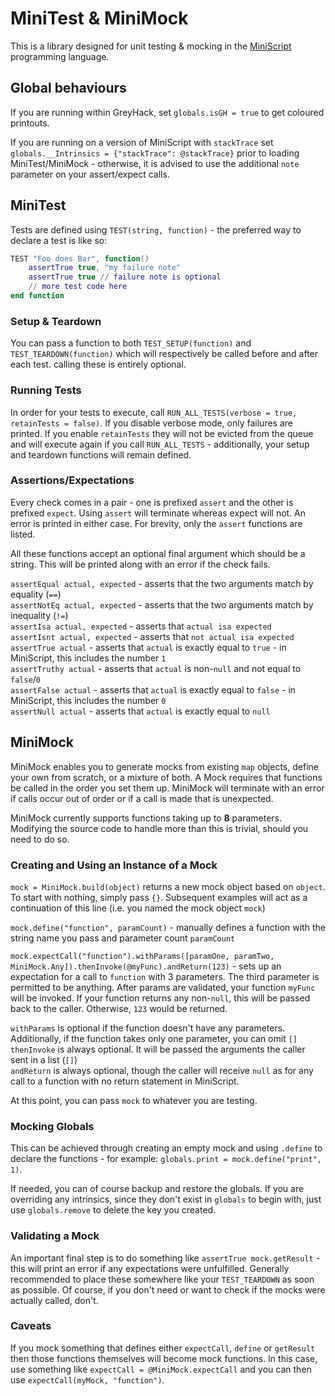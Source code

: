 # MiniTest & MiniMock

This is a library designed for unit testing & mocking in the [MiniScript](https://miniscript.org) programming language.

## Global behaviours

If you are running within GreyHack, set `globals.isGH = true` to get coloured printouts.

If you are running on a version of MiniScript with `stackTrace` set `globals.__Intrinsics = {"stackTrace": @stackTrace}` prior to loading MiniTest/MiniMock - otherwise, it is advised to use the additional `note` parameter on your assert/expect calls.

## MiniTest

Tests are defined using `TEST(string, function)` - the preferred way to declare a test is like so:

```Lua
TEST "Foo does Bar", function()
    assertTrue true, "my failure note"
    assertTrue true // failure note is optional
    // more test code here
end function
```

### Setup & Teardown

You can pass a function to both `TEST_SETUP(function)` and `TEST_TEARDOWN(function)` which will respectively be called before and after each test. calling these is entirely optional.

### Running Tests

In order for your tests to execute, call `RUN_ALL_TESTS(verbose = true, retainTests = false)`. If you disable verbose mode, only failures are printed. If you enable `retainTests` they will not be evicted from the queue and will execute again if you call `RUN_ALL_TESTS` - additionally, your setup and teardown functions will remain defined.

### Assertions/Expectations

Every check comes in a pair - one is prefixed `assert` and the other is prefixed `expect`. Using `assert` will terminate whereas expect will not. An error is printed in either case. For brevity, only the `assert` functions are listed.

All these functions accept an optional final argument which should be a string. This will be printed along with an error if the check fails.

`assertEqual actual, expected` - asserts that the two arguments match by equality (`==`)<br/>
`assertNotEq actual, expected` - asserts that the two arguments match by inequality (`!=`)<br/>
`assertIsa actual, expected` - asserts that `actual isa expected`<br/>
`assertIsnt actual, expected` - asserts that `not actual isa expected`<br/>
`assertTrue actual` - asserts that `actual` is exactly equal to `true` - in MiniScript, this includes the number `1`<br/>
`assertTruthy actual` - asserts that `actual` is non-`null` and not equal to `false`/`0`<br/>
`assertFalse actual` - asserts that `actual` is exactly equal to `false` - in MiniScript, this includes the number `0`<br/>
`assertNull actual` - asserts that `actual` is exactly equal to `null`

## MiniMock

MiniMock enables you to generate mocks from existing `map` objects, define your own from scratch, or a mixture of both. A Mock requires that functions be called in the order you set them up. MiniMock will terminate with an error if calls occur out of order or if a call is made that is unexpected.

MiniMock currently supports functions taking up to **8** parameters. Modifying the source code to handle more than this is trivial, should you need to do so.

### Creating and Using an Instance of a Mock

`mock = MiniMock.build(object)` returns a new mock object based on `object`. To start with nothing, simply pass `{}`. Subsequent examples will act as a continuation of this line (i.e. you named the mock object `mock`)

`mock.define("function", paramCount)` - manually defines a function with the string name you pass and parameter count `paramCount`

`mock.expectCall("function").withParams([paramOne, paramTwo, MiniMock.Any]).thenInvoke(@myFunc).andReturn(123)` - sets up an expectation for a call to `function` with 3 parameters. The third parameter is permitted to be anything. After params are validated, your function `myFunc` will be invoked. If your function returns any non-`null`, this will be passed back to the caller. Otherwise, `123` would be returned.

`withParams` is optional if the function doesn't have any parameters. Additionally, if the function takes only one parameter, you can omit `[]`<br/>
`thenInvoke` is always optional. It will be passed the arguments the caller sent in a list (`[]`)<br/>
`andReturn` is always optional, though the caller will receive `null` as for any call to a function with no return statement in MiniScript.<br/>

At this point, you can pass `mock` to whatever you are testing.

### Mocking Globals

This can be achieved through creating an empty mock and using `.define` to declare the functions - for example: `globals.print = mock.define("print", 1)`.

If needed, you can of course backup and restore the globals. If you are overriding any intrinsics, since they don't exist in `globals` to begin with, just use `globals.remove` to delete the key you created.

### Validating a Mock

An important final step is to do something like `assertTrue mock.getResult` - this will print an error if any expectations were unfulfilled. Generally recommended to place these somewhere like your `TEST_TEARDOWN` as soon as possible. Of course, if you don't need or want to check if the mocks were actually called, don't.

### Caveats

If you mock something that defines either `expectCall`, `define` or `getResult` then those functions themselves will become mock functions. In this case, use something like `expectCall = @MiniMock.expectCall` and you can then use `expectCall(myMock, "function")`.

